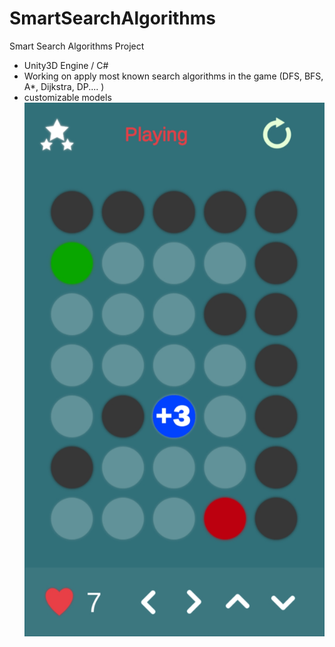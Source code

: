 # SmartSearchAlgorithms
Smart Search Algorithms Project

- Unity3D Engine / C#
- Working on apply most known search algorithms in
the game (DFS, BFS, A*, Dijkstra, DP.... )
- customizable models
![Screenshot 1](https://github.com/Yassarooo/SmartSearchAlgorithms/blob/main/1.jpg?raw=false)
